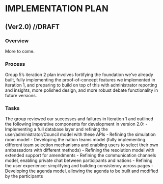 # IMPLEMENTATION PLAN
## (Ver2.0) //DRAFT

### Overview
More to come.

### Process
Group 5’s iteration 2 plan involves fortifying the foundation we’ve already built, fully implementing the proof-of-concept features we implemented in iteration 1, and preparing to build on top of this with administrator reporting and insights, more polished design, and more robust debate functionality in future versions.

### Tasks
The group reviewed our successes and failures in Iteration 1 and outlined the following imperative components for development in version 2.0:
	- Implementing a full database layer and refining the user/administrator/Council model with these APIs
	- Refining the simulation room model
	- Developing the nation teams model (fully implementing different team selection mechanisms and enabling users to select their own ambassadors with different methods)
	- Refining the resolution model with extended support for amendments
	- Refining the communication channels model, enabling private chat between participants and nations
	- Refining the user experience: simplifying and building consistency across pages
	- Developing the agenda model, allowing the agenda to be built and modified by the participants
